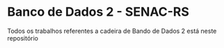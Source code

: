 Banco de Dados 2 - SENAC-RS
===

Todos os trabalhos referentes a cadeira de Bando de Dados 2 está neste repositório
